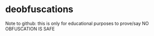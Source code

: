 # deobfuscations
Note to github: this is only for educational purposes to prove/say NO OBFUSCATION IS SAFE
